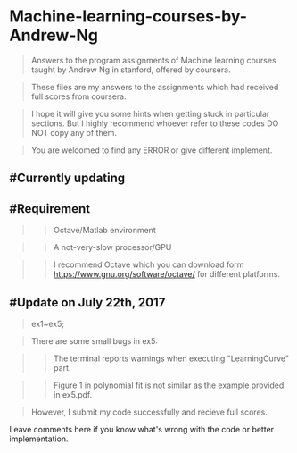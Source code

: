 # Machine-learning-courses-by-Andrew-Ng


>Answers to the program assignments of Machine learning courses taught by Andrew Ng in stanford, offered by coursera.

>These files are my answers to the assignments which had received full scores from coursera.

>I hope it will give you some hints when getting stuck in particular sections. But I highly recommend whoever refer to these codes DO NOT copy any of them.

>You are welcomed to find any ERROR or give different implement.

#Currently updating
------



#Requirement
------------
>>Octave/Matlab environment


>>A not-very-slow processor/GPU

>>I recommend Octave which you can download form https://www.gnu.org/software/octave/ for different platforms.




#Update on July 22th, 2017
------------
>ex1~ex5;

>There are some small bugs in ex5: 

>>The terminal reports warnings when executing "LearningCurve" part.

>>Figure 1 in polynomial fit is not similar as the example provided in ex5.pdf.

>However, I submit my code successfully and recieve full scores.

Leave comments here if you know what's wrong with the code or better implementation.  




